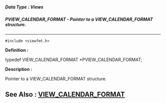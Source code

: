 ##### Data Type : Views
##### PVIEW_CALENDAR_FORMAT - Pointer to a VIEW_CALENDAR_FORMAT structure.
---
```
#include <viewfmt.h>
```

**Definition :**

typedef VIEW_CALENDAR_FORMAT *PVIEW_CALENDAR_FORMAT;

**Description :**

Pointer to a VIEW_CALENDAR_FORMAT structure.


**See Also :**
[VIEW_CALENDAR_FORMAT](/domino-c-api-docs/reference/Data/VIEW_CALENDAR_FORMAT)
---
